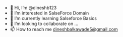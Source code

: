 - 👋 Hi, I’m @dineshb123
- 👀 I’m interested in SalseForce Domain
- 🌱 I’m currently learning Salseforce Basics
- 💞️ I’m looking to collaborate on ...
- 📫 How to reach me dineshbalkawade5@gmail.com

<!---
dineshb123/dineshb123 is a ✨ special ✨ repository because its `README.md` (this file) appears on your GitHub profile.
You can click the Preview link to take a look at your changes.
--->
